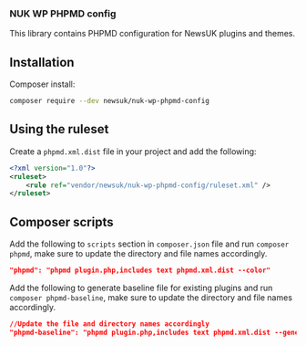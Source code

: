 ### NUK WP PHPMD config

This library contains PHPMD configuration for NewsUK plugins and themes.

## Installation

Composer install:

```bash
composer require --dev newsuk/nuk-wp-phpmd-config
```

## Using the ruleset
Create a `phpmd.xml.dist` file in your project and add the following:

```xml
<?xml version="1.0"?>
<ruleset>
    <rule ref="vendor/newsuk/nuk-wp-phpmd-config/ruleset.xml" />
</ruleset>
```

## Composer scripts
Add the following to `scripts` section in `composer.json` file and run `composer phpmd`, make sure to update the directory and file names accordingly.

```json
"phpmd": "phpmd plugin.php,includes text phpmd.xml.dist --color"
```

Add the following to generate baseline file for existing plugins and run `composer phpmd-baseline`, make sure to update the directory and file names accordingly.

```json
//Update the file and directory names accordingly
"phpmd-baseline": "phpmd plugin.php,includes text phpmd.xml.dist --generate-baseline"
```
